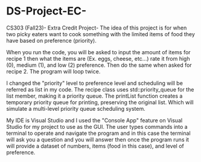# DS-Project-EC-
CS303 (Fall23)- Extra Credit Project- 
The idea of this project is for when two picky eaters want to cook something with the limited items of food they have based on preference (priority). 

When you run the code, you will be asked to input the amount of items for recipe 1 then what the items are (Ex. eggs, cheese, etc...) rate it from high (0), medium (1), and low (2) preference. Then do the same when asked for recipe 2. The program will loop twice. 

I changed the "priority" level to preference level and scheduling will be referred as list in my code. The recipe class uses std::priority_queue for the list member, making it a priority queue. The printList function creates a temporary priority queue for printing, preserving the original list. Which will simulate a multi-level priority queue scheduling system.

My IDE is Visual Studio and I used the "Console App" feature on Visual Studio for my project to use as the GUI. The user types commands into a terminal to operate and navigate the program and in this case the terminal will ask you a question and you will answer then once the program runs it will provide a dataset of numbers, items (food in this case), and level of preference. 
